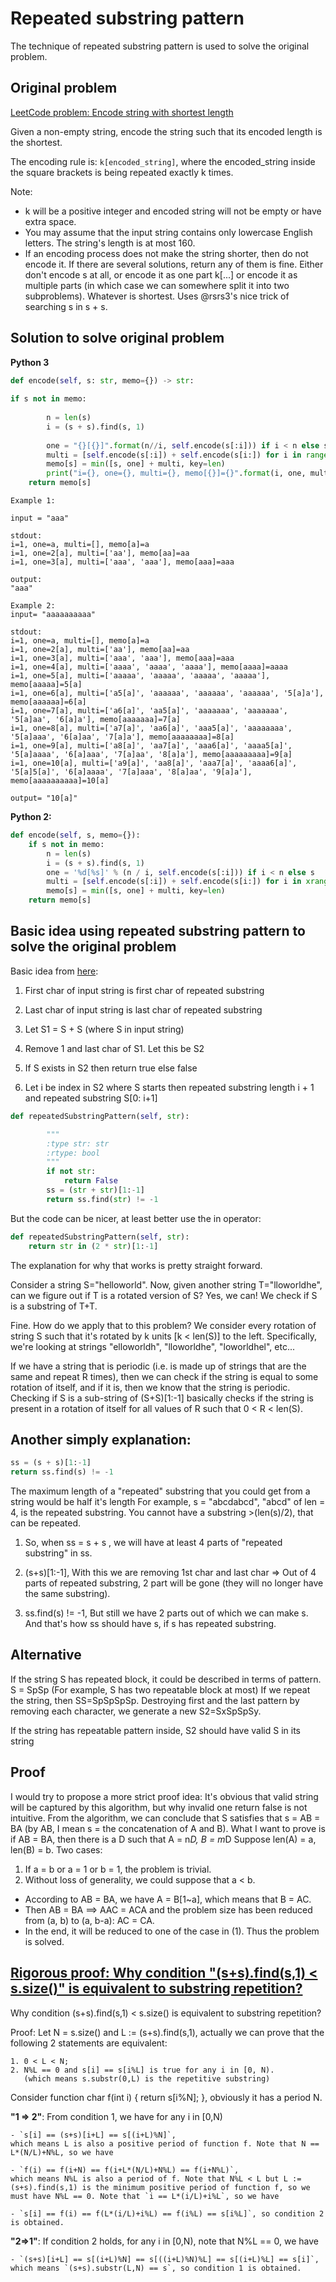 # Repeated substring pattern

The technique of repeated substring pattern is used to solve the original problem. 


## Original problem

[LeetCode problem: Encode string with shortest length](https://leetcode.com/problems/encode-string-with-shortest-length)

Given a non-empty string, encode the string such that its encoded length is the shortest.

The encoding rule is: `k[encoded_string]`, where the encoded_string inside the square brackets is being repeated exactly k times.

Note:

- k will be a positive integer and encoded string will not be empty or have extra space.
- You may assume that the input string contains only lowercase English letters. The string's length is at most 160.
- If an encoding process does not make the string shorter, then do not encode it. If there are several solutions, return any of them is fine.
Either don't encode s at all, or encode it as one part k[...] or encode it as multiple parts (in which case we can somewhere split it into two subproblems). Whatever is shortest. Uses @rsrs3's nice trick of searching s in s + s.

## Solution to solve original problem

**Python 3**
```python
def encode(self, s: str, memo={}) -> str:
    
if s not in memo:
        
        n = len(s)
        i = (s + s).find(s, 1)
        
        one = "{}[{}]".format(n//i, self.encode(s[:i])) if i < n else s
        multi = [self.encode(s[:i]) + self.encode(s[i:]) for i in range(1, n)]
        memo[s] = min([s, one] + multi, key=len)
        print("i={}, one={}, multi={}, memo[{}]={}".format(i, one, multi, s, memo[s]))
    return memo[s]
```

```
Example 1: 

input = "aaa"

stdout:
i=1, one=a, multi=[], memo[a]=a
i=1, one=2[a], multi=['aa'], memo[aa]=aa
i=1, one=3[a], multi=['aaa', 'aaa'], memo[aaa]=aaa

output:
"aaa"

Example 2:
input= "aaaaaaaaaa"

stdout:
i=1, one=a, multi=[], memo[a]=a
i=1, one=2[a], multi=['aa'], memo[aa]=aa
i=1, one=3[a], multi=['aaa', 'aaa'], memo[aaa]=aaa
i=1, one=4[a], multi=['aaaa', 'aaaa', 'aaaa'], memo[aaaa]=aaaa
i=1, one=5[a], multi=['aaaaa', 'aaaaa', 'aaaaa', 'aaaaa'], memo[aaaaa]=5[a]
i=1, one=6[a], multi=['a5[a]', 'aaaaaa', 'aaaaaa', 'aaaaaa', '5[a]a'], memo[aaaaaa]=6[a]
i=1, one=7[a], multi=['a6[a]', 'aa5[a]', 'aaaaaaa', 'aaaaaaa', '5[a]aa', '6[a]a'], memo[aaaaaaa]=7[a]
i=1, one=8[a], multi=['a7[a]', 'aa6[a]', 'aaa5[a]', 'aaaaaaaa', '5[a]aaa', '6[a]aa', '7[a]a'], memo[aaaaaaaa]=8[a]
i=1, one=9[a], multi=['a8[a]', 'aa7[a]', 'aaa6[a]', 'aaaa5[a]', '5[a]aaaa', '6[a]aaa', '7[a]aa', '8[a]a'], memo[aaaaaaaaa]=9[a]
i=1, one=10[a], multi=['a9[a]', 'aa8[a]', 'aaa7[a]', 'aaaa6[a]', '5[a]5[a]', '6[a]aaaa', '7[a]aaa', '8[a]aa', '9[a]a'], memo[aaaaaaaaaa]=10[a]

output= "10[a]"
```

**Python 2:**
```python
def encode(self, s, memo={}):
    if s not in memo:
        n = len(s)
        i = (s + s).find(s, 1)
        one = '%d[%s]' % (n / i, self.encode(s[:i])) if i < n else s
        multi = [self.encode(s[:i]) + self.encode(s[i:]) for i in xrange(1, n)]
        memo[s] = min([s, one] + multi, key=len)
    return memo[s]
```

## Basic idea using repeated substring pattern to solve the original problem 

Basic idea from [here](https://leetcode.com/problems/repeated-substring-pattern/discuss/94334/easy-python-solution-with-explaination):
1. First char of input string is first char of repeated substring

2. Last char of input string is last char of repeated substring

3. Let S1 = S + S (where S in input string)

4. Remove 1 and last char of S1. Let this be S2

5. If S exists in S2 then return true else false

6. Let i be index in S2 where S starts then repeated substring length i + 1 and repeated substring S[0: i+1]

```python
def repeatedSubstringPattern(self, str):

        """
        :type str: str
        :rtype: bool
        """
        if not str:
            return False
        ss = (str + str)[1:-1]
        return ss.find(str) != -1
```

But the code can be nicer, at least better use the in operator:

```python
def repeatedSubstringPattern(self, str):
    return str in (2 * str)[1:-1]
```

The explanation for why that works is pretty straight forward.

Consider a string S="helloworld". Now, given another string T="lloworldhe", can we figure out if T is a rotated version of S? Yes, we can! We check if S is a substring of T+T.

Fine. How do we apply that to this problem? We consider every rotation of string S such that it's rotated by k units [k < len(S)] to the left. Specifically, we're looking at strings "elloworldh", "lloworldhe", "loworldhel", etc...

If we have a string that is periodic (i.e. is made up of strings that are the same and repeat R times), then we can check if the string is equal to some rotation of itself, and if it is, then we know that the string is periodic. Checking if S is a sub-string of (S+S)[1:-1] basically checks if the string is present in a rotation of itself for all values of R such that 0 < R < len(S).

## Another simply explanation:
```python
ss = (s + s)[1:-1]
return ss.find(s) != -1
```

The maximum length of a "repeated" substring that you could get from a string would be half it's length
For example, s = "abcdabcd", "abcd" of len = 4, is the repeated substring.
You cannot have a substring >(len(s)/2), that can be repeated.

1. So, when ss = s + s , we will have at least 4 parts of "repeated substring" in ss.
2. (s+s)[1:-1], With this we are removing 1st char and last char => Out of 4 parts of repeated substring, 2 part will be gone (they will no longer have the same substring).

3. ss.find(s) != -1, But still we have 2 parts out of which we can make s. And that's how ss should have s, if s has repeated substring.


## Alternative

If the string S has repeated block, it could be described in terms of pattern.
S = SpSp (For example, S has two repeatable block at most)
If we repeat the string, then SS=SpSpSpSp.
Destroying first and the last pattern by removing each character, we generate a new S2=SxSpSpSy.

If the string has repeatable pattern inside, S2 should have valid S in its string

## Proof 
I would try to propose a more strict proof idea:
It's obvious that valid string will be captured by this algorithm, but why invalid one return false is not intuitive.
From the algorithm, we can conclude that S satisfies that s = AB = BA (by AB, I mean s = the concatenation of A and B).
What I want to prove is if AB = BA, then there is a D such that A = n*D, B = m*D
Suppose len(A) = a, len(B) = b. Two cases:

1. If a = b or a = 1 or b = 1, the problem is trivial.
2. Without loss of generality, we could suppose that a < b.
 - According to AB = BA, we have A = B[1~a], which means that B = AC.
 - Then AB = BA ==> AAC = ACA and the problem size has been reduced from (a, b) to (a, b-a): AC = CA.
 - In the end, it will be reduced to one of the case in (1). Thus the problem is solved.
 
## [Rigorous proof: Why condition "(s+s).find(s,1) < s.size()" is equivalent to substring repetition?](https://leetcode.com/problems/encode-string-with-shortest-length/discuss/95601/Rigorous-proof%3A-Why-condition-%22(s%2Bs).find(s1)-less-s.size()%22-is-equivalent-to-substring-repetition)


Why condition (s+s).find(s,1) < s.size() is equivalent to substring repetition?

Proof: Let N = s.size() and L := (s+s).find(s,1), actually we can prove that the following 2 statements are equivalent:

    1. 0 < L < N;
    2. N%L == 0 and s[i] == s[i%L] is true for any i in [0, N). 
       (which means s.substr(0,L) is the repetitive substring)


Consider function char f(int i) { return s[i%N]; }, obviously it has a period N.

**"1 => 2"**: From condition 1, we have for any i in [0,N)

    - `s[i] == (s+s)[i+L] == s[(i+L)%N]`,
    which means L is also a positive period of function f. Note that N == L*(N/L)+N%L, so we have
    
    - `f(i) == f(i+N) == f(i+L*(N/L)+N%L) == f(i+N%L)`,
    which means N%L is also a period of f. Note that N%L < L but L := (s+s).find(s,1) is the minimum positive period of function f, so we must have N%L == 0. Note that `i == L*(i/L)+i%L`, so we have

    - `s[i] == f(i) == f(L*(i/L)+i%L) == f(i%L) == s[i%L]`, so condition 2 is obtained.

**"2=>1"**: If condition 2 holds, for any i in [0,N), note that N%L == 0, we have

    - `(s+s)[i+L] == s[(i+L)%N] == s[((i+L)%N)%L] == s[(i+L)%L] == s[i]`, which means `(s+s).substr(L,N) == s`, so condition 1 is obtained.
